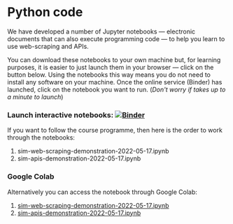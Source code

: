 # Python code

We have developed a number of Jupyter notebooks &mdash; electronic documents that can also execute programming code &mdash; to help you learn to use web-scraping and APIs.

You can download these notebooks to your own machine but, for learning purposes, it is easier to just launch them in your browser &mdash; click on the button below. Using the notebooks this way means you do not need to install any software on your machine. Once the online service (Binder) has launched, click on the notebook you want to run. (*Don't worry if takes up to a minute to launch*)

### Launch interactive notebooks: [![Binder](http://mybinder.org/badge_logo.svg)](https://mybinder.org/v2/gh/DiarmuidM/creative-and-computational-methods-for-digital-data/main?filepath=code)

If you want to follow the course programme, then here is the order to work through the notebooks:
1. sim-web-scraping-demonstration-2022-05-17.ipynb
2. sim-apis-demonstration-2022-05-17.ipynb

### Google Colab

Alternatively you can access the notebook through Google Colab:
1. [sim-web-scraping-demonstration-2022-05-17.ipynb](https://colab.research.google.com/drive/1qSwaiDe2aj1mYX5IT4WzidZ_6IS5Yo4O?usp=sharing)
2. [sim-apis-demonstration-2022-05-17.ipynb](https://colab.research.google.com/drive/1nUmUcdHaExxzuq5E7mJhkOpHM1wmAwCm?usp=sharing)